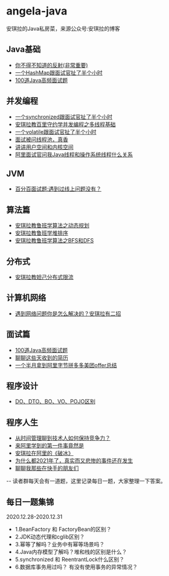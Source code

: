 # angela-java
安琪拉的Java私房菜，来源公众号:安琪拉的博客

## Java基础
- [你不得不知道的反射(非常重要)](https://mp.weixin.qq.com/s/emvj2YBNhBbVAhn77K6K1w)
- [一个HashMap跟面试官扯了半个小时](https://mp.weixin.qq.com/s/oRx-8XXbgage9Hf97WrDQQ)
- [100道Java高频面试题](https://mp.weixin.qq.com/s/o_-o9U4byF3uX23on6meOQ)

## 并发编程
- [一个synchronized跟面试官扯了半个小时](https://mp.weixin.qq.com/s/ts2Pjz3VpWm50kY-Ru7iTA)
- [安琪拉教百里守约学并发编程之多线程基础](https://mp.weixin.qq.com/s/TSnYdiwUvqTZ8XamvVLuiQ)
- [一个volatile跟面试官扯了半个小时](https://mp.weixin.qq.com/s/DiEftiV_kTOlR4YmD4pggg)
- [面试被问线程池，真香](https://mp.weixin.qq.com/s/xtVKp9fUoIs8d94-5P2pEA)
- [讲讲用户空间和内核空间](https://mp.weixin.qq.com/s/dK_at5_VSWP2oiIBWowXFQ)
- [阿里面试官问我Java线程和操作系统线程什么关系](https://mp.weixin.qq.com/s/Gxqnf5vjyaI8eSYejm7zeQ)

## JVM
- [百分百面试题:遇到过线上问题没有？](https://mp.weixin.qq.com/s/3ooT9wHfg0lGlLNuQiw2pQ)

## 算法篇
- [安琪拉教鲁班学算法之动态规划](https://mp.weixin.qq.com/s/tU8YGTWslkX2S-OteuF_eg)
- [安琪拉教鲁班学堆排序](https://mp.weixin.qq.com/s/F6QMQ80e-uOqf4e7w1sJXQ)
- [安琪拉教鲁班学算法之BFS和DFS](https://mp.weixin.qq.com/s/DDykWss77VkacZzNBGbKkg)

## 分布式
- [安琪拉教妲己分布式限流](https://mp.weixin.qq.com/s/dfI9h8bdYgZ60UeByphhYQ)

## 计算机网络
- [遇到网络问题你是怎么解决的？安琪拉有二招](https://mp.weixin.qq.com/s/z9O62VQn75Rhk5vS42AD-Q)

## 面试篇
- [100道Java高频面试题](https://mp.weixin.qq.com/s/o_-o9U4byF3uX23on6meOQ)
- [聊聊这些天收到的简历](https://mp.weixin.qq.com/s/jTHwYIqiR_xMMxBVX-SOjQ)
- [一个半月拿到阿里字节拼多多美团offer总结](https://mp.weixin.qq.com/s/LR1eD8VoAltRKxoeynyOvw)

## 程序设计
- [DO、DTO、BO、VO、POJO区别](https://mp.weixin.qq.com/s/MWY2z3k7mTSvAWDrD8ma5w)


## 程序人生
- [从时间管理聊到技术人如何保持竞争力？](https://mp.weixin.qq.com/s/JC54l0dhDUiHnolFgCNTUA)
- [来阿里学到的第一件事竟然是](https://mp.weixin.qq.com/s/oUMFGSH-vPC7G0EyQ333cg)
- [安琪拉在阿里的《破冰》](https://mp.weixin.qq.com/s/tzY0xzDA4XAzExQ3Xavnnw)
- [为什么都2021年了，真实而又悲惨的事件还在发生](https://mp.weixin.qq.com/s/anvlfqKwSdolFOIggZKEzg)
- [聊聊我那些在快手的朋友们](https://mp.weixin.qq.com/s/clJRIKpY1IfsIFdPb7QLZw)

-- 读者群每天会有一道题，这里记录每日一题，大家整理一下答案。
## 每日一题集锦
2020.12.28-2020.12.31
- 1.BeanFactory 和 FactoryBean的区别？
- 2.JDK动态代理和cglib区别？
- 3.幂等了解吗？业务中有幂等场景吗？
- 4.Java内存模型了解吗？堆和栈的区别是什么？
- 5.synchronized 和 ReentrantLock什么区别？
- 6.数据库事务用过吗？ 有没有使用事务的异常情况？


